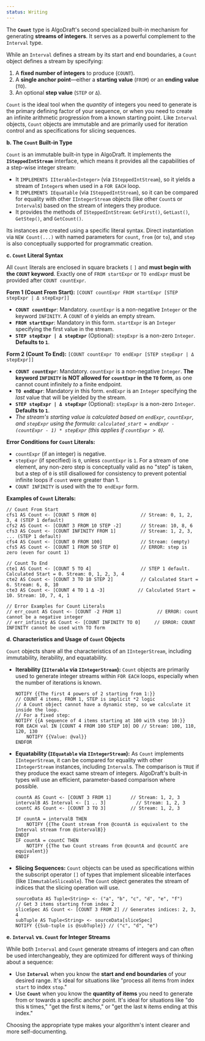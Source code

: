 ```yaml
---
status: Writing
---
```

The **`Count`** type is AlgoDraft's second specialized built-in mechanism for generating **streams of integers**. It serves as a powerful complement to the `Interval` type.

While an `Interval` defines a stream by its start and end boundaries, a `Count` object defines a stream by specifying:
1.  A **fixed number of integers** to produce (`COUNT`).
2.  A **single anchor point**—either a **starting value** (`FROM`) or an **ending value** (`TO`).
3.  An optional **step value** (`STEP` or `Δ`).

`Count` is the ideal tool when the *quantity* of integers you need to generate is the primary defining factor of your sequence, or when you need to create an infinite arithmetic progression from a known starting point. Like `Interval` objects, `Count` objects are immutable and are primarily used for iteration control and as specifications for slicing sequences.

**b. The `Count` Built-in Type**

`Count` is an immutable built-in type in AlgoDraft. It implements the **`ISteppedIntStream`** interface, which means it provides all the capabilities of a step-wise integer stream:

*   It `IMPLEMENTS IIterable<Integer>` (via `ISteppedIntStream`), so it yields a stream of `Integer`s when used in a `FOR EACH` loop.
*   It `IMPLEMENTS IEquatable` (via `ISteppedIntStream`), so it can be compared for equality with other `IIntegerStream` objects (like other `Count`s or `Interval`s) based on the stream of integers they produce.
*   It provides the methods of `ISteppedIntStream`: `GetFirst()`, `GetLast()`, `GetStep()`, and `GetCount()`.

Its instances are created using a specific literal syntax. Direct instantiation via `NEW Count(...)` with named parameters for `count`, `from` (or `to`), and `step` is also conceptually supported for programmatic creation.

**c. `Count` Literal Syntax**

All `Count` literals are enclosed in square brackets `[` `]` and **must begin with the `COUNT` keyword**. Exactly one of `FROM startExpr` or `TO endExpr` must be provided after `COUNT countExpr`.

**Form 1 (Count From Start):**
`[COUNT countExpr FROM startExpr [STEP stepExpr | Δ stepExpr]]`
*   **`COUNT countExpr`**: Mandatory. `countExpr` is a non-negative `Integer` or the keyword `INFINITY`. A `COUNT` of `0` yields an empty stream.
*   **`FROM startExpr`**: Mandatory in this form. `startExpr` is an `Integer` specifying the first value in the stream.
*   **`STEP stepExpr | Δ stepExpr`** (Optional): `stepExpr` is a non-zero `Integer`. **Defaults to `1`**.

**Form 2 (Count To End):**
`[COUNT countExpr TO endExpr [STEP stepExpr | Δ stepExpr]]`
*   **`COUNT countExpr`**: Mandatory. `countExpr` is a non-negative `Integer`. **The keyword `INFINITY` is NOT allowed for `countExpr` in the `TO` form**, as one cannot count infinitely *to* a finite endpoint.
*   **`TO endExpr`**: Mandatory in this form. `endExpr` is an `Integer` specifying the *last* value that will be yielded by the stream.
*   **`STEP stepExpr | Δ stepExpr`** (Optional): `stepExpr` is a non-zero `Integer`. **Defaults to `1`**.
*   *The stream's starting value is calculated based on `endExpr`, `countExpr`, and `stepExpr` using the formula: `calculated_start = endExpr - (countExpr - 1) * stepExpr` (this applies if `countExpr > 0`).*

**Error Conditions for `Count` Literals:**
*   `countExpr` (if an integer) is negative.
*   `stepExpr` (if specified) is `0`, unless `countExpr` is `1`. For a stream of one element, any non-zero step is conceptually valid as no "step" is taken, but a step of `0` is still disallowed for consistency to prevent potential infinite loops if `count` were greater than 1.
*   `COUNT INFINITY` is used with the `TO endExpr` form.

**Examples of `Count` Literals:**
```algodraft
// Count From Start
cfs1 AS Count <- [COUNT 5 FROM 0]                // Stream: 0, 1, 2, 3, 4 (STEP 1 default)
cfs2 AS Count <- [COUNT 3 FROM 10 STEP -2]       // Stream: 10, 8, 6
cfs3 AS Count <- [COUNT INFINITY FROM 1]         // Stream: 1, 2, 3, ... (STEP 1 default)
cfs4 AS Count <- [COUNT 0 FROM 100]              // Stream: (empty)
cfs5 AS Count <- [COUNT 1 FROM 50 STEP 0]        // ERROR: step is zero (even for count 1)

// Count To End
cte1 AS Count <- [COUNT 5 TO 4]                  // STEP 1 default. Calculated Start = 0. Stream: 0, 1, 2, 3, 4
cte2 AS Count <- [COUNT 3 TO 10 STEP 2]          // Calculated Start = 6. Stream: 6, 8, 10
cte3 AS Count <- [COUNT 4 TO 1 Δ -3]            // Calculated Start = 10. Stream: 10, 7, 4, 1

// Error Examples for Count Literals
// err_count AS Count <- [COUNT -2 FROM 1]             // ERROR: count cannot be a negative integer
// err_infinity AS Count <- [COUNT INFINITY TO 0]     // ERROR: COUNT INFINITY cannot be used with TO form
```

**d. Characteristics and Usage of `Count` Objects**

`Count` objects share all the characteristics of an `IIntegerStream`, including immutability, iterability, and equatability.

*   **Iterability (`IIterable` via `IIntegerStream`):**
    `Count` objects are primarily used to generate integer streams within `FOR EACH` loops, especially when the number of iterations is known.
    ```algodraft
    NOTIFY {{The first 4 powers of 2 starting from 1:}}
    // COUNT 4 items, FROM 1, STEP is implicit *2 logic
    // A Count object cannot have a dynamic step, so we calculate it inside the loop.
    // For a fixed step:
    NOTIFY {{A sequence of 4 items starting at 100 with step 10:}}
    FOR EACH val IN [COUNT 4 FROM 100 STEP 10] DO // Stream: 100, 110, 120, 130
        NOTIFY {{Value: @val}}
    ENDFOR
    ```

*   **Equatability (`IEquatable` via `IIntegerStream`):**
    As `Count` implements `IIntegerStream`, it can be compared for equality with other `IIntegerStream` instances, including `Interval`s. The comparison is `TRUE` if they produce the exact same stream of integers. AlgoDraft's built-in types will use an efficient, parameter-based comparison where possible.
    ```algodraft
    countA AS Count <- [COUNT 3 FROM 1]       // Stream: 1, 2, 3
    intervalB AS Interval <- [1 .. 3]           // Stream: 1, 2, 3
    countC AS Count <- [COUNT 3 TO 3]         // Stream: 1, 2, 3

    IF countA = intervalB THEN
        NOTIFY {{The Count stream from @countA is equivalent to the Interval stream from @intervalB}}
    ENDIF
    IF countA = countC THEN
        NOTIFY {{The two Count streams from @countA and @countC are equivalent}}
    ENDIF
    ```

*   **Slicing Sequences:**
    `Count` objects can be used as specifications within the subscript operator `[]` of types that implement sliceable interfaces (like `IImmutableSliceable`). The `Count` object generates the stream of indices that the slicing operation will use.
    ```algodraft
    sourceData AS Tuple<String> <- ("a", "b", "c", "d", "e", "f")
    // Get 3 items starting from index 2
    sliceSpec AS Count <- [COUNT 3 FROM 2] // Generates indices: 2, 3, 4
    subTuple AS Tuple<String> <- sourceData[sliceSpec]
    NOTIFY {{Sub-tuple is @subTuple}} // ("c", "d", "e")
    ```

**e. `Interval` vs. `Count` for Integer Streams**

While both `Interval` and `Count` generate streams of integers and can often be used interchangeably, they are optimized for different ways of thinking about a sequence:

*   Use **`Interval`** when you know the **start and end boundaries** of your desired range. It's ideal for situations like "process all items from index `start` to index `stop`."
*   Use **`Count`** when you know the **quantity of items** you need to generate from or towards a specific anchor point. It's ideal for situations like "do this `N` times," "get the first `N` items," or "get the last `N` items ending at this index."

Choosing the appropriate type makes your algorithm's intent clearer and more self-documenting.